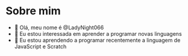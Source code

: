 # Sobre mim
- 👋 Olá, meu nome é @LadyNight066
- 👀 Eu estou interessada em aprender a programar novas linguagens
- 🌱 Eu estou aprendendo a programar recentemente a linguagem de JavaScript e Scratch



